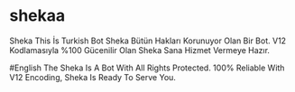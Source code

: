 # shekaa
Sheka This İs Turkish Bot
Sheka Bütün Hakları Korunuyor Olan Bir Bot.
V12 Kodlamasıyla %100 Gücenilir Olan Sheka Sana Hizmet Vermeye Hazır.

#English
The Sheka Is A Bot With All Rights Protected.
100% Reliable With V12 Encoding, Sheka Is Ready To Serve You.
